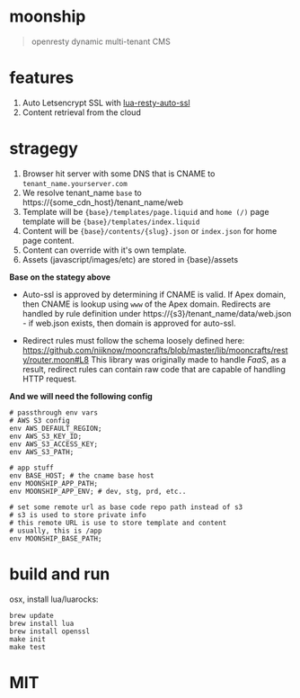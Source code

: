 # moonship
> openresty dynamic multi-tenant CMS

# features
1. Auto Letsencrypt SSL with [lua-resty-auto-ssl](https://github.com/GUI/lua-resty-auto-ssl)
2. Content retrieval from the cloud

# stragegy
1. Browser hit server with some DNS that is CNAME to `tenant_name.yourserver.com`
2. We resolve tenant_name `base` to https://{some_cdn_host}/tenant_name/web
3. Template will be `{base}/templates/page.liquid` and `home (/)` page template will be `{base}/templates/index.liquid`
4. Content will be `{base}/contents/{slug}.json` or `index.json` for home page content.
5. Content can override with it's own template.
6. Assets (javascript/images/etc) are stored in {base}/assets

**Base on the stategy above**

* Auto-ssl is approved by determining if CNAME is valid.  If Apex domain, then CNAME is lookup using `www` of the Apex domain.  Redirects are handled by rule definition under https://{s3}/tenant_name/data/web.json - if web.json exists, then domain is approved for auto-ssl.

* Redirect rules must follow the schema loosely defined here: https://github.com/niiknow/mooncrafts/blob/master/lib/mooncrafts/resty/router.moon#L8  This library was originally made to handle *FaaS*, as a result, redirect rules can contain raw code that are capable of handling HTTP request.

**And we will need the following config**
```
# passthrough env vars
# AWS S3 config
env AWS_DEFAULT_REGION;
env AWS_S3_KEY_ID;
env AWS_S3_ACCESS_KEY;
env AWS_S3_PATH;

# app stuff
env BASE_HOST; # the cname base host
env MOONSHIP_APP_PATH;
env MOONSHIP_APP_ENV; # dev, stg, prd, etc..

# set some remote url as base code repo path instead of s3
# s3 is used to store private info
# this remote URL is use to store template and content
# usually, this is /app
env MOONSHIP_BASE_PATH;
```

# build and run
osx, install lua/luarocks:
```
brew update
brew install lua
brew install openssl
make init
make test
```

# MIT

